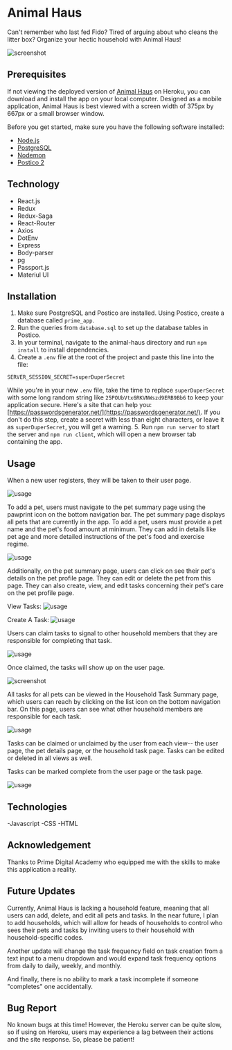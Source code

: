 # Animal Haus

Can't remember who last fed Fido? Tired of arguing about who cleans the litter box? Organize your hectic household with Animal Haus!

![screenshot](/documentation/images/home.png)

## Prerequisites

If not viewing the deployed version of [Animal Haus](https://safe-island-91513.herokuapp.com/#/home) on Heroku, you can download and install the app on your local computer. Designed as a mobile application, Animal Haus is best viewed with a screen width of 375px by 667px or a small browser window. 

Before you get started, make sure you have the following software installed:

- [Node.js](https://nodejs.org/en/)
- [PostgreSQL](https://www.postgresql.org/)
- [Nodemon](https://nodemon.io/)
- [Postico 2](https://eggerapps.at/postico2/)

## Technology

- React.js 
- Redux
- Redux-Saga
- React-Router
- Axios
- DotEnv 
- Express
- Body-parser
- pg
- Passport.js
- Materiul UI

## Installation

1. Make sure PostgreSQL and Postico are installed. Using Postico, create a database called `prime_app`.
2. Run the queries from `database.sql` to set up the database tables in Postico.
3. In your terminal, navigate to the animal-haus directory and run `npm install` to install dependencies.
4. Create a `.env` file at the root of the project and paste this line into the file:
  ```
  SERVER_SESSION_SECRET=superDuperSecret
  ```
  While you're in your new `.env` file, take the time to replace `superDuperSecret` with some long random string like `25POUbVtx6RKVNWszd9ERB9Bb6` to keep your application secure. Here's a site that can help you: [https://passwordsgenerator.net/](https://passwordsgenerator.net/). If you don't do this step, create a secret with less than eight characters, or leave it as `superDuperSecret`, you will get a warning.
5. Run `npm run server` to start the server and `npm run client`, which will open a new browser tab containing the app. 

## Usage

When a new user registers, they will be taken to their user page. 

![usage](/documentation/images/register.gif)

To add a pet, users must navigate to the pet summary page using the pawprint icon on the bottom navigation bar. The pet summary page displays all pets that are currently in the app. To add a pet, users must provide a pet name and the pet's food amount at minimum. They can add in details like pet age and more detailed instructions of the pet's food and exercise regime. 

![usage](/documentation/images/addPet.gif)

Additionally, on the pet summary page, users can click on see their pet's details on the pet profile page. They can edit or delete the pet from this page. They can also create, view, and edit tasks concerning their pet's care on the pet profile page.

View Tasks:
![usage](/documentation/images/viewPet.gif)

Create A Task:
![usage](/documentation/images/createTask.gif)

Users can claim tasks to signal to other household members that they are responsible for completing that task. 

![usage](/documentation/images/claimTask.gif)

Once claimed, the tasks will show up on the user page.

![screenshot](/documentation/images/userPage.png)

All tasks for all pets can be viewed in the Household Task Summary page, which users can reach by clicking on the list icon on the bottom navigation bar. On this page, users can see what other household members are responsible for each task. 

![usage](/documentation/images/householdTaskPage.gif)

Tasks can be claimed or unclaimed by the user from each view-- the user page, the pet details page, or the household task page. Tasks can be edited or deleted in all views as well.

Tasks can be marked complete from the user page or the task page.

![usage](/documentation/images/markComplete.gif)

## Technologies
-Javascript -CSS -HTML

## Acknowledgement
Thanks to Prime Digital Academy who equipped me with the skills to make this application a reality.

## Future Updates
Currently, Animal Haus is lacking a household feature, meaning that all users can add, delete, and edit all pets and tasks. In the near future, I plan to add households, which will allow for heads of households to control who sees their pets and tasks by inviting users to their household with household-specific codes.

Another update will change the task frequency field on task creation from a text input to a menu dropdown and would expand task frequency options from daily to daily, weekly, and monthly. 

And finally, there is no ability to mark a task incomplete if someone "completes" one accidentally. 

## Bug Report
No known bugs at this time! However, the Heroku server can be quite slow, so if using on Heroku, users may experience a lag between their actions and the site response. So, please be patient!